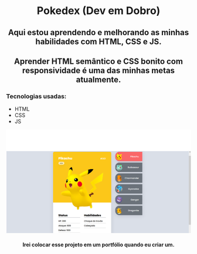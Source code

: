 <h1 align="center">Pokedex (Dev em Dobro)</h1>

<h2 align="center">Aqui estou aprendendo e melhorando as minhas habilidades com HTML, CSS e JS.</h2>

<h2 align="center">Aprender HTML semântico e CSS bonito com responsividade é uma das minhas metas atualmente.</h2>

<h3>Tecnologias usadas:</h3>

- HTML
- CSS
- JS

![img1](src/imagens/img1.png)

<h4 align="center">Irei colocar esse projeto em um portfólio quando eu criar um.</h4>